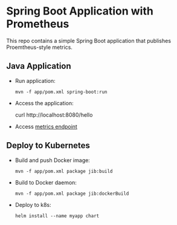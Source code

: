 # Spring Boot Application with Prometheus

This repo contains a simple Spring Boot application that publishes Proemtheus-style metrics.

## Java Application

- Run application:

  ```
  mvn -f app/pom.xml spring-boot:run
  ```

- Access the application:

  curl http://localhost:8080/hello

- Access [metrics endpoint](http://localhost:8080/actuator/prometheus)

## Deploy to Kubernetes

- Build and push Docker image:

  ```
  mvn -f app/pom.xml package jib:build
  ```

- Build to Docker daemon:

  ```
  mvn -f app/pom.xml package jib:dockerBuild
  ```

- Deploy to k8s:

  ```
  helm install --name myapp chart
  ```
